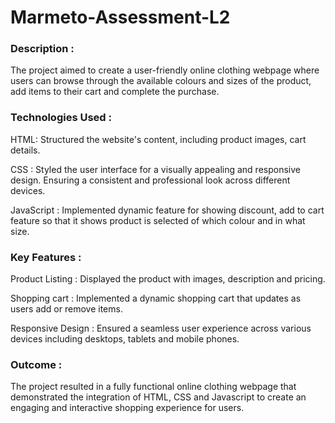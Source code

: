 # Marmeto-Assessment-L2

### Description :

The project aimed to create a user-friendly online clothing webpage where users can browse through the available colours and sizes of the product, add items to their cart and complete the purchase.


### Technologies Used :

HTML: Structured the website's content, including product images, cart details.

CSS : Styled the user interface for a visually appealing and responsive design. Ensuring a consistent and professional look across different devices.

JavaScript : Implemented dynamic feature for showing discount, add to cart feature so that it shows product is selected of which colour and in what size. 


### Key Features :

Product Listing : Displayed the product with images, description and pricing.

Shopping cart : Implemented a dynamic shopping cart that updates as users add or remove items.

Responsive Design : Ensured a seamless user experience across various devices including desktops, tablets and mobile phones.


### Outcome :

The project resulted in a fully functional online clothing webpage that demonstrated the integration of HTML, CSS and Javascript to create an engaging and interactive shopping experience for users.
